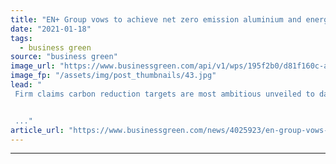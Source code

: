 ```yaml
---
title: "EN+ Group vows to achieve net zero emission aluminium and energy production by 2050"
date: "2021-01-18"
tags: 
  - business green
source: "business green"
image_url: "https://www.businessgreen.com/api/v1/wps/195f2b0/d81f160c-a928-45a0-9850-c9e4caa5f5a8/7/aluminium-350x250-185x114.jpg"
image_fp: "/assets/img/post_thumbnails/43.jpg"
lead: "
 Firm claims carbon reduction targets are most ambitious unveiled to date in hugely energy-intensive aluminum sector


 ..."
article_url: "https://www.businessgreen.com/news/4025923/en-group-vows-achieve-net-zero-emission-aluminium-energy-production-2050"
---
```


---
